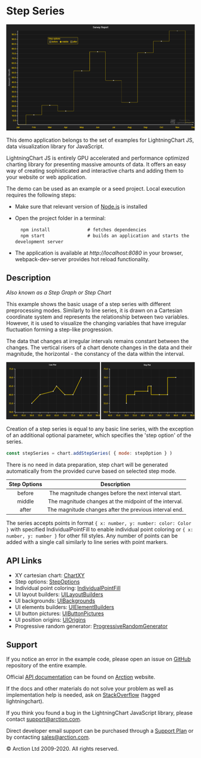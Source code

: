 # Step Series

![Step Series](stepPlot.png)

This demo application belongs to the set of examples for LightningChart JS, data visualization library for JavaScript.

LightningChart JS is entirely GPU accelerated and performance optimized charting library for presenting massive amounts of data. It offers an easy way of creating sophisticated and interactive charts and adding them to your website or web application.

The demo can be used as an example or a seed project. Local execution requires the following steps:

- Make sure that relevant version of [Node.js](https://nodejs.org/en/download/) is installed
- Open the project folder in a terminal:

        npm install              # fetches dependencies
        npm start                # builds an application and starts the development server

- The application is available at *http://localhost:8080* in your browser, webpack-dev-server provides hot reload functionality.


## Description

*Also known as a Step Graph or Step Chart*

This example shows the basic usage of a step series with different preprocessing modes. Similarly to line series, it is drawn on a Cartesian coordinate system and represents the relationship between two variables. However, it is used to visualize the changing variables that have irregular fluctuation forming a step-like progression.

The data that changes at irregular intervals remains constant between the changes. The vertical risers of a chart denote changes in the data and their magnitude, the horizontal - the constancy of the data within the interval.

![](./assets/comparison.png "Line Chart vs. Step Chart")

Creation of a step series is equal to any basic line series, with the exception of an additional optional parameter, which specifies the 'step option' of the series.

```javascript
const stepSeries = chart.addStepSeries( { mode: stepOption } )
```
There is no need in data preparation, step chart will be generated automatically from the provided curve based on selected step mode.

| Step Options  | Description                                             |
| :-----------: | :-----------------------------------------------------: |
| before        | The magnitude changes before the next interval start.   |
| middle        | The magnitude changes at the midpoint of the interval.  |
| after         | The magnitude changes after the previous interval end.  |

The series accepts points in format `{ x: number, y: number: color: Color }` with specified IndividualPointFill to enable individual point coloring or `{ x: number, y: number }` for other fill styles. Any number of points can be added with a single call similarly to line series with point markers.


## API Links

* XY cartesian chart: [ChartXY]
* Step options: [StepOptions]
* Individual point coloring: [IndividualPointFill]
* UI layout builders: [UILayoutBuilders]
* UI backgrounds: [UIBackgrounds]
* UI elements builders: [UIElementBuilders]
* UI button pictures: [UIButtonPictures]
* UI position origins: [UIOrigins]
* Progressive random generator: [ProgressiveRandomGenerator]


## Support

If you notice an error in the example code, please open an issue on [GitHub][0] repository of the entire example.

Official [API documentation][1] can be found on [Arction][2] website.

If the docs and other materials do not solve your problem as well as implementation help is needed, ask on [StackOverflow][3] (tagged lightningchart).

If you think you found a bug in the LightningChart JavaScript library, please contact support@arction.com.

Direct developer email support can be purchased through a [Support Plan][4] or by contacting sales@arction.com.

[0]: https://github.com/Arction/
[1]: https://www.arction.com/lightningchart-js-api-documentation/
[2]: https://www.arction.com
[3]: https://stackoverflow.com/questions/tagged/lightningchart
[4]: https://www.arction.com/support-services/

© Arction Ltd 2009-2020. All rights reserved.


[ChartXY]: https://www.arction.com/lightningchart-js-api-documentation/v1.3.0/classes/chartxy.html
[StepOptions]: https://www.arction.com/lightningchart-js-api-documentation/v1.3.0/enums/stepoptions.html
[IndividualPointFill]: https://www.arction.com/lightningchart-js-api-documentation/v1.3.0/classes/individualpointfill.html
[UILayoutBuilders]: https://www.arction.com/lightningchart-js-api-documentation/v1.3.0/globals.html#uilayoutbuilders
[UIBackgrounds]: https://www.arction.com/lightningchart-js-api-documentation/v1.3.0/globals.html#uibackgrounds
[UIElementBuilders]: https://www.arction.com/lightningchart-js-api-documentation/v1.3.0/globals.html#uielementbuilders
[UIButtonPictures]: https://www.arction.com/lightningchart-js-api-documentation/v1.3.0/globals.html#uibuttonpictures
[UIOrigins]: https://www.arction.com/lightningchart-js-api-documentation/v1.3.0/globals.html#uiorigins
[ProgressiveRandomGenerator]: https://arction.github.io/xydata/classes/progressiverandomgenerator.html

